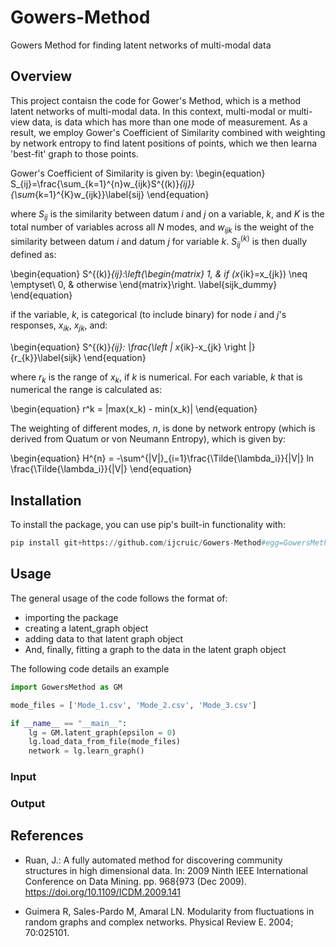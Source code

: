 # Gowers-Method
Gowers Method for finding latent networks of multi-modal data

## Overview
This project contaisn the code for Gower's Method, which is a method latent networks of multi-modal data. In this context, multi-modal or multi-view data, is data which
has more than one mode of measurement. As a result, we employ Gower's Coefficient of Similarity combined with weighting by network entropy to find latent positions
of points, which we then learna 'best-fit' graph to those points.

Gower's Coefficient of Similarity is given by:
\begin{equation}
S_{ij}=\frac{\sum_{k=1}^{n}w_{ijk}S^{(k)}_{ij}}{\sum_{k=1}^{K}w_{ijk}}\label{sij}
\end{equation}

where $S_{ij}$ is the similarity between datum $i$ and $j$ on a variable, $k$, and $K$ is the total number of variables across all $N$ modes,
 and $w_{ijk}$ is the weight of the similarity between datum $i$ and datum $j$ for variable $k$. $S^{(k)}_{ij}$ is then dually defined as: 

\begin{equation}
S^{(k)}_{ij}:\left\{\begin{matrix} 1, & if (x_{ik}=x_{jk}) \neq \emptyset\\ 0, & otherwise \end{matrix}\right.
\label{sijk_dummy}
\end{equation}

if the variable, $k$, is categorical (to include binary) for node $i$ and $j$'s responses, $x_{ik}$, $x_{jk}$, and: 

\begin{equation}
S^{(k)}_{ij}: \frac{\left | x_{ik}-x_{jk} \right |}{r_{k}}\label{sijk}
\end{equation}

where $r_{k}$ is the range of $x_{k}$, if $k$ is numerical. For each variable, $k$ that is numerical the range is calculated as:

\begin{equation}
r^k = |max(x_k) - min(x_k)|
\end{equation}

The weighting of different modes, $n$, is done by network entropy (which is derived from Quatum or von Neumann Entropy), which is given by:

\begin{equation}
    H^{n} = -\sum^{|V|}_{i=1}\frac{\Tilde{\lambda_i}}{|V|} ln \frac{\Tilde{\lambda_i}}{|V|}
\end{equation}

## Installation

To install the package, you can use pip's built-in functionality  with:
```python
pip install git+https://github.com/ijcruic/Gowers-Method#egg=GowersMethod
```

## Usage
The general usage of the code follows the format of: 
- importing the package
- creating a latent_graph object
- adding data to that latent graph object
- And, finally, fitting a graph to the data in the latent graph object

The following code details an example

```python
import GowersMethod as GM

mode_files = ['Mode_1.csv', 'Mode_2.csv', 'Mode_3.csv']

if __name__ == "__main__":
    lg = GM.latent_graph(epsilon = 0)
    lg.load_data_from_file(mode_files)
    network = lg.learn_graph()
```
### Input


### Output


## References
* Ruan, J.: A fully automated method for discovering community structures in high
dimensional data. In: 2009 Ninth IEEE International Conference on Data Mining.
pp. 968{973 (Dec 2009). https://doi.org/10.1109/ICDM.2009.141

* Guimera R, Sales-Pardo M, Amaral LN. Modularity from fluctuations in random graphs and
complex networks. Physical Review E. 2004; 70:025101.
